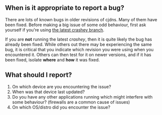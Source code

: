 ## When is it appropriate to report a bug?

There are lots of known bugs in older revisions of cjdns. Many of them have been fixed. Before making a big issue of some odd behaviour, first ask yourself if you're using [the latest crashey branch](https://github.com/cjdelisle/cjdns/tree/crashey).

If you are **not** running the latest _crashey_, then it is quite likely the bug has already been fixed. While others out there may be experiencing the same bug, it is critical that you indicate which revision you were using when you encountered it. Others can then test for it on newer versions, and if it has been fixed, isolate **where** and **how** it was fixed.

## What should I report?

1. On which device are you encountering the issue?
2. When was that device last updated?
3. Do you have any other applications running which might interfere with some behaviour? (firewalls are a common cause of issues)
4. On which OS/distro did you encounter the issue?

